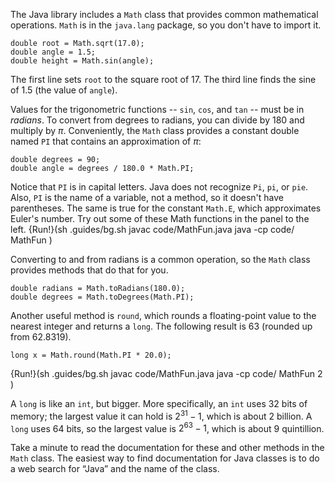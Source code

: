 The Java library includes a `Math` class that provides common mathematical operations. `Math` is in the `java.lang` package, so you don't have to import it.

```code
double root = Math.sqrt(17.0);
double angle = 1.5;
double height = Math.sin(angle);
```

The first line sets `root` to the square root of 17. The third line finds the sine of 1.5 (the value of `angle`).


Values for the trigonometric functions -- `sin`, `cos`, and `tan` -- must be in *radians*. To convert from degrees to radians, you can divide by 180 and multiply by $\pi$. Conveniently, the `Math` class provides a constant double named `PI` that contains an approximation of $\pi$:

```code
double degrees = 90;
double angle = degrees / 180.0 * Math.PI;
```

Notice that `PI` is in capital letters. Java does not recognize `Pi`, `pi`, or `pie`. Also, `PI` is the name of a variable, not a method, so it doesn't have parentheses. The same is true for the constant `Math.E`, which approximates Euler's number. Try out some of these Math functions in the panel to the left.
{Run!}(sh .guides/bg.sh javac code/MathFun.java java -cp code/ MathFun )


Converting to and from radians is a common operation, so the `Math` class provides methods that do that for you.

```code
double radians = Math.toRadians(180.0);
double degrees = Math.toDegrees(Math.PI);
```


Another useful method is `round`, which rounds a floating-point value to the nearest integer and returns a `long`. The following result is 63 (rounded up from 62.8319).

```code
long x = Math.round(Math.PI * 20.0);
```

{Run!}(sh .guides/bg.sh javac code/MathFun.java java -cp code/ MathFun 2 )


A `long` is like an `int`, but bigger. More specifically, an `int` uses 32 bits of memory; the largest value it can hold is $2^{31}-1$, which is about 2 billion. A `long` uses 64 bits, so the largest value is $2^{63}-1$, which is about 9 quintillion.

Take a minute to read the documentation for these and other methods in the `Math` class. The easiest way to find documentation for Java classes is to do a web search for “Java” and the name of the class.